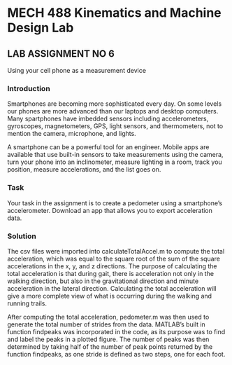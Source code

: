 # MECH 488 Kinematics and Machine Design Lab

## LAB ASSIGNMENT NO 6
Using your cell phone as a measurement device

### Introduction

Smartphones are becoming more sophisticated every day. On some levels our phones are more advanced than our laptops and desktop computers. Many spartphones have imbedded sensors including accelerometers, gyroscopes, magnetometers, GPS, light sensors, and thermometers, not to mention the camera, microphone, and lights.

A smartphone can be a powerful tool for an engineer. Mobile apps are available that use built-in sensors to take measurements using the camera, turn your phone into an inclinometer, measure lighting in a room, track you position, measure accelerations, and the list goes on.

### Task

Your task in the assignment is to create a pedometer using a smartphone’s accelerometer. Download an app that allows you to export acceleration data.

### Solution

The csv files were imported into calculateTotalAccel.m to compute the total acceleration, which was equal to the square root of the sum of the square accelerations in the x, y, and z directions. The purpose of calculating the total acceleration is that during gait, there is acceleration not only in the walking direction, but also in the gravitational direction and minute acceleration in the lateral direction. Calculating the total acceleration will give a more complete view of what is occurring during the walking and running trails.

After computing the total acceleration, pedometer.m was then used to generate the total number of strides from the data. MATLAB’s built in function findpeaks was incorporated in the code, as its purpose was to find and label the peaks in a plotted figure. The number of peaks was then determined by taking half of the number of peak points returned by the function findpeaks, as one stride is defined as two steps, one for each foot.
